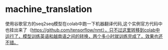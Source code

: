 # machine_translation
使用谷歌官方的seq2seq模型在colab中跑一下机器翻译代码,这个实例官方代码中也挂出来了（https://github.com/tensorflow/nmt），只不过这里转移到colab中运行了，模型训练英语和越南语之间的转换，两个多小时就训练完成了，效果也还不错。
